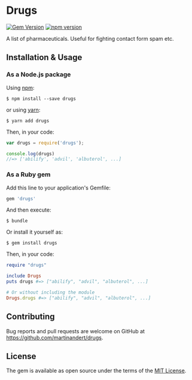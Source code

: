 # Drugs

[![Gem Version](https://badge.fury.io/rb/drugs.svg)](https://badge.fury.io/rb/drugs)
[![npm version](https://badge.fury.io/js/drugs.svg)](https://badge.fury.io/js/drugs)

A list of pharmaceuticals. Useful for fighting contact form spam etc.


## Installation & Usage

### As a Node.js package

Using [npm](https://www.npmjs.com/):

```
$ npm install --save drugs
```

or using [yarn](https://yarnpkg.com/):

```
$ yarn add drugs
```

Then, in your code:

```js
var drugs = require('drugs');

console.log(drugs)
//=> ['abilify', 'advil', 'albuterol', ...]
```

### As a Ruby gem

Add this line to your application's Gemfile:

```ruby
gem 'drugs'
```

And then execute:

    $ bundle

Or install it yourself as:

    $ gem install drugs

Then, in your code:

```ruby
require "drugs"

include Drugs
puts drugs #=> ["abilify", "advil", "albuterol", ...]

# Or without including the module
Drugs.drugs #=> ["abilify", "advil", "albuterol", ...]
```


## Contributing

Bug reports and pull requests are welcome on GitHub at https://github.com/martinandert/drugs.


## License

The gem is available as open source under the terms of the [MIT License](http://opensource.org/licenses/MIT).

